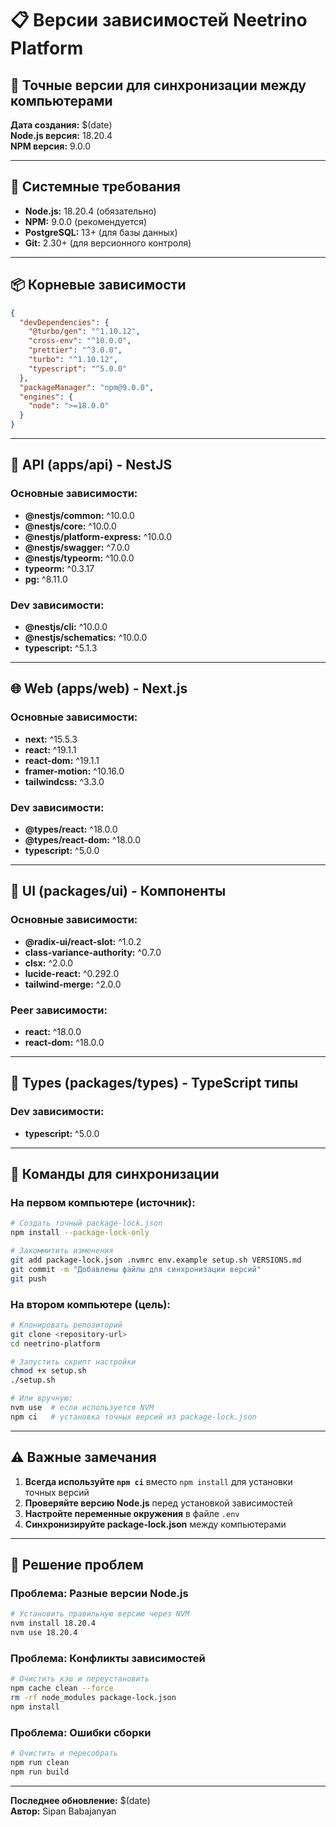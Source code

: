 # 📋 Версии зависимостей Neetrino Platform

## 🎯 Точные версии для синхронизации между компьютерами

**Дата создания:** $(date)  
**Node.js версия:** 18.20.4  
**NPM версия:** 9.0.0

---

## 🔧 Системные требования

- **Node.js:** 18.20.4 (обязательно)
- **NPM:** 9.0.0 (рекомендуется)
- **PostgreSQL:** 13+ (для базы данных)
- **Git:** 2.30+ (для версионного контроля)

---

## 📦 Корневые зависимости

```json
{
  "devDependencies": {
    "@turbo/gen": "^1.10.12",
    "cross-env": "^10.0.0",
    "prettier": "^3.0.0",
    "turbo": "^1.10.12",
    "typescript": "^5.0.0"
  },
  "packageManager": "npm@9.0.0",
  "engines": {
    "node": ">=18.0.0"
  }
}
```

---

## 🚀 API (apps/api) - NestJS

### Основные зависимости:
- **@nestjs/common:** ^10.0.0
- **@nestjs/core:** ^10.0.0
- **@nestjs/platform-express:** ^10.0.0
- **@nestjs/swagger:** ^7.0.0
- **@nestjs/typeorm:** ^10.0.0
- **typeorm:** ^0.3.17
- **pg:** ^8.11.0

### Dev зависимости:
- **@nestjs/cli:** ^10.0.0
- **@nestjs/schematics:** ^10.0.0
- **typescript:** ^5.1.3

---

## 🌐 Web (apps/web) - Next.js

### Основные зависимости:
- **next:** ^15.5.3
- **react:** ^19.1.1
- **react-dom:** ^19.1.1
- **framer-motion:** ^10.16.0
- **tailwindcss:** ^3.3.0

### Dev зависимости:
- **@types/react:** ^18.0.0
- **@types/react-dom:** ^18.0.0
- **typescript:** ^5.0.0

---

## 🎨 UI (packages/ui) - Компоненты

### Основные зависимости:
- **@radix-ui/react-slot:** ^1.0.2
- **class-variance-authority:** ^0.7.0
- **clsx:** ^2.0.0
- **lucide-react:** ^0.292.0
- **tailwind-merge:** ^2.0.0

### Peer зависимости:
- **react:** ^18.0.0
- **react-dom:** ^18.0.0

---

## 📝 Types (packages/types) - TypeScript типы

### Dev зависимости:
- **typescript:** ^5.0.0

---

## 🔄 Команды для синхронизации

### На первом компьютере (источник):
```bash
# Создать точный package-lock.json
npm install --package-lock-only

# Закоммитить изменения
git add package-lock.json .nvmrc env.example setup.sh VERSIONS.md
git commit -m "Добавлены файлы для синхронизации версий"
git push
```

### На втором компьютере (цель):
```bash
# Клонировать репозиторий
git clone <repository-url>
cd neetrino-platform

# Запустить скрипт настройки
chmod +x setup.sh
./setup.sh

# Или вручную:
nvm use  # если используется NVM
npm ci   # установка точных версий из package-lock.json
```

---

## ⚠️ Важные замечания

1. **Всегда используйте `npm ci`** вместо `npm install` для установки точных версий
2. **Проверяйте версию Node.js** перед установкой зависимостей
3. **Настройте переменные окружения** в файле `.env`
4. **Синхронизируйте package-lock.json** между компьютерами

---

## 🐛 Решение проблем

### Проблема: Разные версии Node.js
```bash
# Установить правильную версию через NVM
nvm install 18.20.4
nvm use 18.20.4
```

### Проблема: Конфликты зависимостей
```bash
# Очистить кэш и переустановить
npm cache clean --force
rm -rf node_modules package-lock.json
npm install
```

### Проблема: Ошибки сборки
```bash
# Очистить и пересобрать
npm run clean
npm run build
```

---

**Последнее обновление:** $(date)  
**Автор:** Sipan Babajanyan
